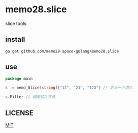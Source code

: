 # memo28.slice

slice tools

## install

```shell
go get github.com/memo28-space-golang/memo28.slice
```

## use

```go
package main

s := memo_Slice[string]{"12", "21", "123"} // 定义一个切片

s.Filter // 调用切片方法
```

## LICENSE

[MIT](./LICENSE)